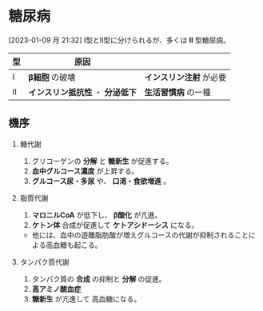 # 糖尿病

\[2023-01-09 月 21:32\] I型とII型に分けられるが、多くは **II**
型糖尿病。

| 型  | 原因                                 |                           |
|-----|--------------------------------------|---------------------------|
| I   | **β細胞** の破壊                     | **インスリン注射** が必要 |
| II  | **インスリン抵抗性** ・ **分泌低下** | **生活習慣病** の一種     |

## 機序

1.  糖代謝

    1.  グリコーゲンの **分解** と **糖新生** が促進する。
    2.  **血中グルコース濃度** が上昇する。
    3.  **グルコース尿・多尿** や、 **口渇・食欲増進** 。

2.  脂質代謝

    1.  **マロニルCoA** が低下し、 **β酸化** が亢進。
    2.  **ケトン体** 合成が促進して **ケトアシドーシス** になる。

    - 他には、血中の遊離脂肪酸が増えグルコースの代謝が抑制されることによる高血糖も起こる。

3.  タンパク質代謝

    1.  タンパク質の **合成** の抑制と **分解** の促進。
    2.  **高アミノ酸血症**
    3.  **糖新生** が亢進して 高血糖になる。
